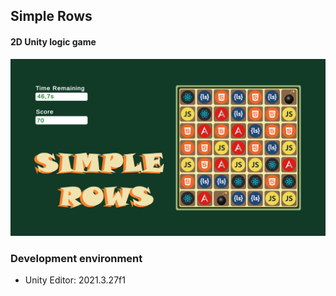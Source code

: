 ## Simple Rows 
#### 2D Unity logic game

![image](https://raw.githubusercontent.com/mclighter/Simple-Rows-Game/main/simplerows.png)



### Development environment
- Unity Editor: 2021.3.27f1






